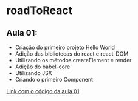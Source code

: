 # roadToReact

## Aula 01:

* Criação do primeiro projeto Hello World
* Adição das bibliotecas do react e react-DOM
* Utilizando os métodos createElement e render
* Adição do babel-core
* Utilizando JSX
* Criando o primeiro Component

[Link com o código da aula 01](https://github.com/pineladsn/roadToReact/tree/A01-11032019)